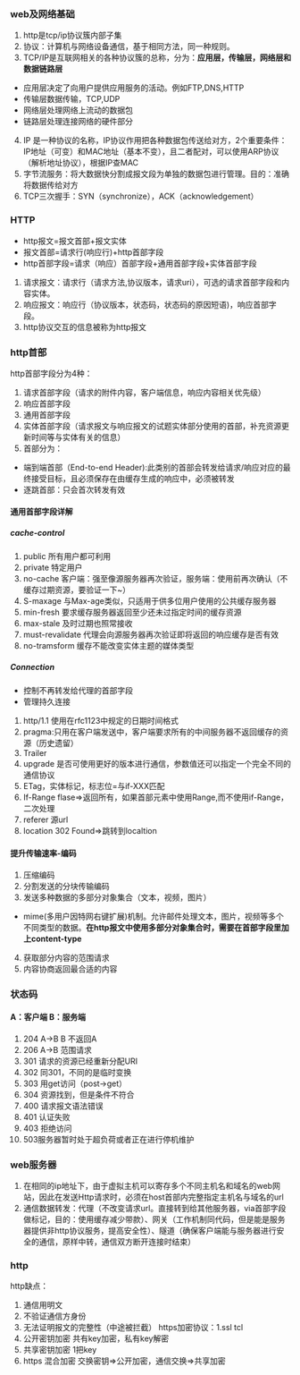 ###  web及网络基础
1. http是tcp/ip协议簇内部子集
2. 协议：计算机与网络设备通信，基于相同方法，同一种规则。
3. TCP/IP是互联网相关的各种协议簇的总称，分为：**应用层，传输层，网络层和数据链路层**
- 应用层决定了向用户提供应用服务的活动。例如FTP,DNS,HTTP
- 传输层数据传输，TCP,UDP
- 网络层处理网络上流动的数据包
- 链路层处理连接网络的硬件部分
4. IP 是一种协议的名称，IP协议作用把各种数据包传送给对方，2个重要条件：IP地址（可变）和MAC地址（基本不变），且二者配对，可以使用ARP协议（解析地址协议），根据IP查MAC
5. 字节流服务：将大数据快分割成报文段为单独的数据包进行管理。目的：准确将数据传给对方
6. TCP三次握手：SYN（synchronize），ACK（acknowledgement）
### HTTP
- http报文=报文首部+报文实体
- 报文首部=请求行(响应行)+http首部字段
- http首部字段=请求（响应）首部字段+通用首部字段+实体首部字段

1. 请求报文：请求行（请求方法,协议版本，请求uri），可选的请求首部字段和内容实体。
2. 响应报文：响应行（协议版本，状态码，状态码的原因短语)，响应首部字段。
3. http协议交互的信息被称为http报文
###  http首部
http首部字段分为4种：
1. 请求首部字段（请求的附件内容，客户端信息，响应内容相关优先级）
2. 响应首部字段
3. 通用首部字段
4. 实体首部字段（请求报文与响应报文的试题实体部分使用的首部，补充资源更新时间等与实体有关的信息）
5. 首部分为：
- 端到端首部（End-to-end Header):此类别的首部会转发给请求/响应对应的最终接受目标，且必须保存在由缓存生成的响应中，必须被转发
- 逐跳首部：只会首次转发有效
#### 通用首部字段详解
##### cache-control
1. public 所有用户都可利用
2. private 特定用户
3. no-cache 客户端：强至像源服务器再次验证，服务端：使用前再次确认（不缓存过期资源，要验证一下~）
4. S-maxage 与Max-age类似，只适用于供多位用户使用的公共缓存服务器
5. min-fresh 要求缓存服务器返回至少还未过指定时间的缓存资源
6. max-stale 及时过期也照常接收
7. must-revalidate 代理会向源服务器再次验证即将返回的响应缓存是否有效
8. no-tramsform 缓存不能改变实体主题的媒体类型
##### Connection
- 控制不再转发给代理的首部字段
- 管理持久连接
1. http/1.1 使用在rfc1123中规定的日期时间格式
2. pragma:只用在客户端发送中，客户端要求所有的中间服务器不返回缓存的资源（历史遗留）
3. Trailer 
4. upgrade 是否可使用更好的版本进行通信，参数值还可以指定一个完全不同的通信协议
5. ETag，实体标记，标志位=与if-XXX匹配
6. If-Range flase=>返回所有，如果首部元素中使用Range,而不使用if-Range，二次处理
7. referer 源url
8. location 302 Found=>跳转到localtion
#### 提升传输速率-编码
1. 压缩编码
2. 分割发送的分块传输编码
3. 发送多种数据的多部分对象集合（文本，视频，图片）
- mime(多用户因特网右键扩展)机制。允许邮件处理文本，图片，视频等多个不同类型的数据。**在http报文中使用多部分对象集合时，需要在首部字段里加上content-type**
4. 获取部分内容的范围请求
5. 内容协商返回最合适的内容
### 状态码
#### A：客户端 B：服务端
1. 204 A->B B 不返回A
2. 206 A->B 范围请求
3. 301 请求的资源已经重新分配URI
4. 302 同301，不同的是临时变换
5. 303 用get访问（post->get）
6. 304 资源找到，但是条件不符合
7. 400 请求报文语法错误
8. 401 认证失败
9. 403 拒绝访问
10. 503服务器暂时处于超负荷或者正在进行停机维护
### web服务器
1. 在相同的ip地址下，由于虚拟主机可以寄存多个不同主机名和域名的web网站，因此在发送Http请求时，必须在host首部内完整指定主机名与域名的url
2. 通信数据转发：代理（不改变请求url。直接转到给其他服务器，via首部字段做标记，目的：使用缓存减少带款）、网关（工作机制同代码，但是能是服务器提供非http协议服务，提高安全性）、隧道（确保客户端能与服务器进行安全的通信，原样中转，通信双方断开连接时结束）
### http
http缺点：
1. 通信用明文
2. 不验证通信方身份
3. 无法证明报文的完整性（中途被拦截）
https加密协议：1.ssl tcl
1. 公开密钥加密 共有key加密，私有key解密
2. 共享密钥加密 1把key
3. https 混合加密 交换密钥=>公开加密，通信交换=>共享加密